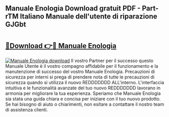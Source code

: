 ## Manuale Enologia Download gratuit PDF - Part-rTM Italiano Manuale dell'utente di riparazione GJGbt

# <h2><a href="http://dfepmc0.blite.top/?on=Manuale+Enologia">🔗Download 👉🔴 Manuale Enologia</a></h2>

[![Manuale Enologia download](https://i.imgur.com/lujVjoI.png)](http://dfepmc0.blite.top/?on=Manuale+Enologia)
Il vostro Partner per il successo questo Manuale Utente è il vostro compagno affidabile per il funzionamento e la manutenzione di successo del vostro Manuale Enologia. Precauzioni di sicurezza per interni si prega di prendere nota di tutte le precauzioni di sicurezza quando si utilizza il nuovo REDDDDDDD ALL'interno. L'interfaccia intuitiva e le funzionalità avanzate del tuo nuovo REDDDDDDD lavorano in armonia per migliorare la tua esperienza. Speriamo che Manuale Enologia sia stata una guida chiara e concisa per iniziare con il tuo nuovo prodotto. Se hai bisogno di aiuto o chiarimenti, non esitare a contattare il nostro team di assistenza clienti.
